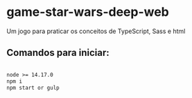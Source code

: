 # game-star-wars-deep-web

Um jogo para praticar os conceitos de TypeScript, Sass e html

## Comandos para iniciar: 

```markdown

node >= 14.17.0
npm i
npm start or gulp

```
